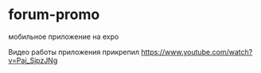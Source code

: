 # forum-promo
мобильное приложение на expo

Видео работы приложения прикрепил https://www.youtube.com/watch?v=Paj_SjpzJNg
